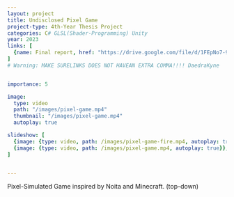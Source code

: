 ```yaml
---
layout: project
title: Undisclosed Pixel Game
project-type: 4th-Year Thesis Project
categories: C# GLSL(Shader-Programming) Unity
year: 2023
links: [
  {name: Final report, href: "https://drive.google.com/file/d/1FEpNo7-92uGZv6gBoDTsEIz4tg0XtvTf/view?usp=drive_link"}
]
# Warning: MAKE SURELINKS DOES NOT HAVEAN EXTRA COMMA!!!! DaedraKyne


importance: 5

image:
  type: video
  path: "/images/pixel-game.mp4"
  thumbnail: "/images/pixel-game.mp4"
  autoplay: true

slideshow: [
  {image: {type: video, path: /images/pixel-game-fire.mp4, autoplay: true}},
  {image: {type: video, path: /images/pixel-game.mp4, autoplay: true}},
]


---
```


Pixel-Simulated Game inspired by Noita and Minecraft. (top-down)
